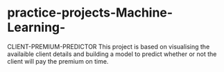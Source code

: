 # practice-projects-Machine-Learning-

CLIENT-PREMIUM-PREDICTOR
This project is based on visualising the availaible client details and building a model to predict whether or not the client will pay the premium on time.
